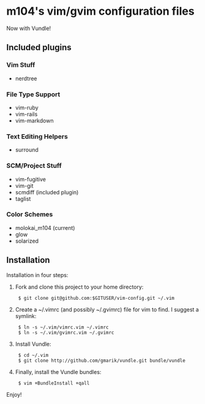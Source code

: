 # m104's vim/gvim configuration files

Now with Vundle!

## Included plugins

### Vim Stuff

  + nerdtree

### File Type Support

  + vim-ruby
  + vim-rails
  + vim-markdown

### Text Editing Helpers

  + surround

### SCM/Project Stuff

  + vim-fugitive
  + vim-git
  + scmdiff (included plugin)
  + taglist

### Color Schemes

  + molokai_m104 (current)
  + glow
  + solarized


## Installation

Installation in four steps:

1. Fork and clone this project to your home directory:

        $ git clone git@github.com:$GITUSER/vim-config.git ~/.vim

2. Create a ~/.vimrc (and possibly ~/.gvimrc) file for vim to find. I suggest a symlink:

        $ ln -s ~/.vim/vimrc.vim ~/.vimrc
        $ ln -s ~/.vim/gvimrc.vim ~/.gvimrc

3. Install Vundle:

        $ cd ~/.vim
        $ git clone http://github.com/gmarik/vundle.git bundle/vundle

4. Finally, install the Vundle bundles:

        $ vim +BundleInstall +qall

Enjoy!
